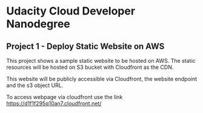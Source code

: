 # Udacity Cloud Developer Nanodegree

## Project 1 - Deploy Static Website on AWS

This project shows a sample static website to be hosted on AWS. 
The static resources will be hosted on S3 bucket with Cloudfront as the CDN.

This website will be publicly accessible via Cloudfront, the website endpoint and the s3 object URL.

To access webpage via cloudfront use the link https://d1f1f295q10an7.cloudfront.net/